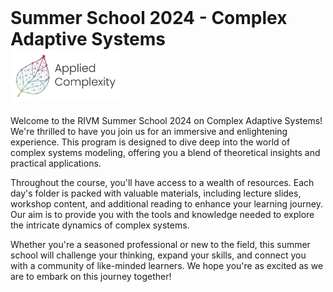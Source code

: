 <div style="display: flex; align-items: center; justify-content: space-between;">
    <h1 style="margin: 0;">Summer School 2024 - Complex Adaptive Systems
    <img src="./figures/applied_complexity.png" style="margin-right: 70%; width: 35%;" alt="Applied Complexity">
</h1>
</div>

Welcome to the RIVM Summer School 2024 on Complex Adaptive Systems! We're thrilled to have you join us for an immersive and enlightening experience. This program is designed to dive deep into the world of complex systems modeling, offering you a blend of theoretical insights and practical applications.

Throughout the course, you'll have access to a wealth of resources. Each day's folder is packed with valuable materials, including lecture slides, workshop content, and additional reading to enhance your learning journey. Our aim is to provide you with the tools and knowledge needed to explore the intricate dynamics of complex systems.

Whether you're a seasoned professional or new to the field, this summer school will challenge your thinking, expand your skills, and connect you with a community of like-minded learners. We hope you're as excited as we are to embark on this journey together!

